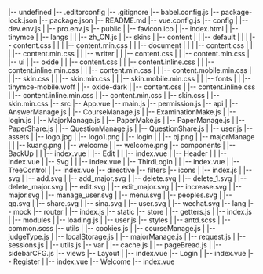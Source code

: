 |-- undefined
    |-- .editorconfig
    |-- .gitignore
    |-- babel.config.js
    |-- package-lock.json
    |-- package.json
    |-- README.md
    |-- vue.config.js
    |-- config
    |   |-- dev.env.js
    |   |-- pro.env.js
    |-- public
    |   |-- favicon.ico
    |   |-- index.html
    |   |-- tinymce
    |       |-- langs
    |       |   |-- zh_CN.js
    |       |-- skins
    |           |-- content
    |           |   |-- default
    |           |   |   |-- content.css
    |           |   |   |-- content.min.css
    |           |   |-- document
    |           |   |   |-- content.css
    |           |   |   |-- content.min.css
    |           |   |-- writer
    |           |       |-- content.css
    |           |       |-- content.min.css
    |           |-- ui
    |               |-- oxide
    |               |   |-- content.css
    |               |   |-- content.inline.css
    |               |   |-- content.inline.min.css
    |               |   |-- content.min.css
    |               |   |-- content.mobile.min.css
    |               |   |-- skin.css
    |               |   |-- skin.min.css
    |               |   |-- skin.mobile.min.css
    |               |   |-- fonts
    |               |       |-- tinymce-mobile.woff
    |               |-- oxide-dark
    |                   |-- content.css
    |                   |-- content.inline.css
    |                   |-- content.inline.min.css
    |                   |-- content.min.css
    |                   |-- skin.css
    |                   |-- skin.min.css
    |-- src
        |-- App.vue
        |-- main.js
        |-- permission.js
        |-- api
        |   |-- AnswerManage.js
        |   |-- CourseManage.js
        |   |-- ExaminationMake.js
        |   |-- login.js
        |   |-- MajorManage.js
        |   |-- PaperMake.js
        |   |-- PaperManage.js
        |   |-- PaperShare.js
        |   |-- QuestionManage.js
        |   |-- QuestionShare.js
        |   |-- user.js
        |-- assets
        |   |-- logo.jpg
        |   |-- logo1.png
        |   |-- login
        |   |   |-- bj.png
        |   |-- majorManage
        |   |   |-- kuang.png
        |   |-- welcome
        |       |-- welcome.png
        |-- components
        |   |-- BackUp
        |   |   |-- index.vue
        |   |-- Edit
        |   |   |-- index.vue
        |   |-- Header
        |   |   |-- index.vue
        |   |-- Svg
        |   |   |-- index.vue
        |   |-- ThirdLogin
        |   |   |-- index.vue
        |   |-- TreeControl
        |       |-- index.vue
        |-- directive
        |-- filters
        |-- icons
        |   |-- index.js
        |   |-- svg
        |       |-- add.svg
        |       |-- add_major.svg
        |       |-- delete.svg
        |       |-- delete_1.svg
        |       |-- delete_major.svg
        |       |-- edit.svg
        |       |-- edit_major.svg
        |       |-- increase.svg
        |       |-- major.svg
        |       |-- manage_user.svg
        |       |-- menu.svg
        |       |-- peoples.svg
        |       |-- qq.svg
        |       |-- share.svg
        |       |-- sina.svg
        |       |-- user.svg
        |       |-- wechat.svg
        |-- lang
        |-- mock
        |-- router
        |   |-- index.js
        |-- static
        |-- store
        |   |-- getters.js
        |   |-- index.js
        |   |-- modules
        |       |-- loading.js
        |       |-- user.js
        |-- styles
        |   |-- antd.scss
        |   |-- common.scss
        |-- utils
        |   |-- cookies.js
        |   |-- courseManage.js
        |   |-- judgeType.js
        |   |-- localStorage.js
        |   |-- majorManage.js
        |   |-- request.js
        |   |-- sessions.js
        |   |-- utils.js
        |-- var
        |   |-- cache.js
        |   |-- pageBread.js
        |   |-- sidebarCFG.js
        |-- views
            |-- Layout
            |   |-- index.vue
            |-- Login
            |   |-- index.vue
            |-- Register
            |   |-- index.vue
            |-- Welcome
                |-- index.vue
